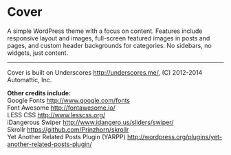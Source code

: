 Cover
===

A simple WordPress theme with a focus on content. Features include responsive layout and images, 
full-screen featured images in posts and pages, and custom header backgrounds for categories. 
No sidebars, no widgets, just content.

----

Cover is built on Underscores http://underscores.me/, (C) 2012-2014 Automattic, Inc.

**Other credits include:**  
Google Fonts http://www.google.com/fonts  
Font Awesome http://fontawesome.io/  
LESS CSS http://www.lesscss.org/  
iDangerous Swiper http://www.idangero.us/sliders/swiper/  
Skrollr https://github.com/Prinzhorn/skrollr  
Yet Another Related Posts Plugin (YARPP) http://wordpress.org/plugins/yet-another-related-posts-plugin/
